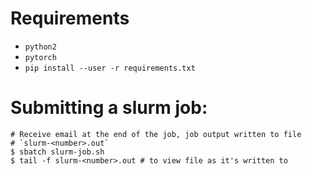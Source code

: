 # Requirements
- `python2`
- `pytorch`
- `pip install --user -r requirements.txt`

# Submitting a slurm job:
```
# Receive email at the end of the job, job output written to file
# `slurm-<number>.out`
$ sbatch slurm-job.sh
$ tail -f slurm-<number>.out # to view file as it's written to
```

